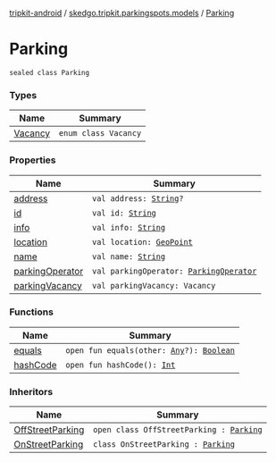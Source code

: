 [tripkit-android](../../index.md) / [skedgo.tripkit.parkingspots.models](../index.md) / [Parking](./index.md)

# Parking

`sealed class Parking`

### Types

| Name | Summary |
|---|---|
| [Vacancy](-vacancy/index.md) | `enum class Vacancy` |

### Properties

| Name | Summary |
|---|---|
| [address](address.md) | `val address: `[`String`](https://kotlinlang.org/api/latest/jvm/stdlib/kotlin/-string/index.html)`?` |
| [id](id.md) | `val id: `[`String`](https://kotlinlang.org/api/latest/jvm/stdlib/kotlin/-string/index.html) |
| [info](info.md) | `val info: `[`String`](https://kotlinlang.org/api/latest/jvm/stdlib/kotlin/-string/index.html) |
| [location](location.md) | `val location: `[`GeoPoint`](../../skedgo.tripkit.location/-geo-point/index.md) |
| [name](name.md) | `val name: `[`String`](https://kotlinlang.org/api/latest/jvm/stdlib/kotlin/-string/index.html) |
| [parkingOperator](parking-operator.md) | `val parkingOperator: `[`ParkingOperator`](../-parking-operator/index.md) |
| [parkingVacancy](parking-vacancy.md) | `val parkingVacancy: Vacancy` |

### Functions

| Name | Summary |
|---|---|
| [equals](equals.md) | `open fun equals(other: `[`Any`](https://kotlinlang.org/api/latest/jvm/stdlib/kotlin/-any/index.html)`?): `[`Boolean`](https://kotlinlang.org/api/latest/jvm/stdlib/kotlin/-boolean/index.html) |
| [hashCode](hash-code.md) | `open fun hashCode(): `[`Int`](https://kotlinlang.org/api/latest/jvm/stdlib/kotlin/-int/index.html) |

### Inheritors

| Name | Summary |
|---|---|
| [OffStreetParking](../-off-street-parking/index.md) | `open class OffStreetParking : `[`Parking`](./index.md) |
| [OnStreetParking](../-on-street-parking/index.md) | `class OnStreetParking : `[`Parking`](./index.md) |
